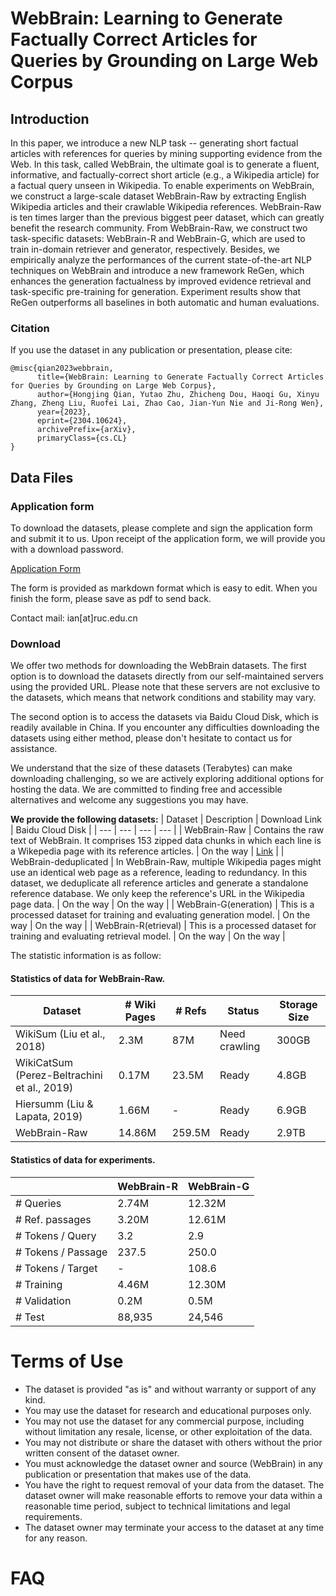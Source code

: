 # WebBrain: Learning to Generate Factually Correct Articles for Queries by Grounding on Large Web Corpus



## Introduction
In this paper, we introduce a new NLP task -- generating short factual articles with references for queries by mining supporting evidence from the Web. In this task, called WebBrain, the ultimate goal is to generate a fluent, informative, and factually-correct short article (e.g., a Wikipedia article) for a factual query unseen in Wikipedia. To enable experiments on WebBrain, we construct a large-scale dataset WebBrain-Raw by extracting English Wikipedia articles and their crawlable Wikipedia references. WebBrain-Raw is ten times larger than the previous biggest peer dataset, which can greatly benefit the research community. From WebBrain-Raw, we construct two task-specific datasets: WebBrain-R and WebBrain-G, which are used to train in-domain retriever and generator, respectively. Besides, we empirically analyze the performances of the current state-of-the-art NLP techniques on WebBrain and introduce a new framework ReGen, which enhances the generation factualness by improved evidence retrieval and task-specific pre-training for generation. Experiment results show that ReGen outperforms all baselines in both automatic and human evaluations.

### Citation

If you use the dataset in any publication or presentation, please cite:

```
@misc{qian2023webbrain,
      title={WebBrain: Learning to Generate Factually Correct Articles for Queries by Grounding on Large Web Corpus}, 
      author={Hongjing Qian, Yutao Zhu, Zhicheng Dou, Haoqi Gu, Xinyu Zhang, Zheng Liu, Ruofei Lai, Zhao Cao, Jian-Yun Nie and Ji-Rong Wen},
      year={2023},
      eprint={2304.10624},
      archivePrefix={arXiv},
      primaryClass={cs.CL}
}
```

## Data Files

### Application form

To download the datasets, please complete and sign the application form and submit it to us. Upon receipt of the application form, we will provide you with a download password.

[Application Form](https://github.com/qhjqhj00/WebBrain-Data/blob/main/application_form.md)

The form is provided as markdown format which is easy to edit. When you finish the form, please save as pdf to send back.

Contact mail: ian[at]ruc.edu.cn


### Download
We offer two methods for downloading the WebBrain datasets. The first option is to download the datasets directly from our self-maintained servers using the provided URL. Please note that these servers are not exclusive to the datasets, which means that network conditions and stability may vary.

The second option is to access the datasets via Baidu Cloud Disk, which is readily available in China. If you encounter any difficulties downloading the datasets using either method, please don't hesitate to contact us for assistance.

We understand that the size of these datasets (Terabytes) can make downloading challenging, so we are actively exploring additional options for hosting the data. We are committed to finding free and accessible alternatives and welcome any suggestions you may have.


**We provide the following datasets:**
| Dataset | Description | Download Link | Baidu Cloud Disk |
| --- | --- | --- | --- |
| WebBrain-Raw | Contains the raw text of WebBrain. It comprises 153 zipped data chunks in which each line is a Wikepedia page with its reference articles. | On the way | [Link](https://pan.baidu.com/s/1P-292IHuV9XMujIzPp82vw) |
| WebBrain-deduplicated | In WebBrain-Raw, multiple Wikipedia pages might use an identical web page as a reference, leading to redundancy. In this dataset, we deduplicate all reference articles and generate a standalone reference database. We only keep the reference's URL in the Wikipedia page data. | On the way | On the way |
| WebBrain-G(eneration) | This is a processed dataset for training and evaluating generation model. | On the way | On the way |
| WebBrain-R(etrieval) | This is a processed dataset for training and evaluating retrieval model. | On the way | On the way |


The statistic information is as follow:

#### Statistics of data for WebBrain-Raw.
| Dataset     | \# Wiki Pages | \# Refs   | Status        | Storage Size |
| ----------- | ------------- | ---------| ------------ | ------------ |
| WikiSum (Liu et al., 2018)      | 2.3M          | 87M      | Need crawling | 300GB        |
| WikiCatSum (Perez-Beltrachini et al., 2019) | 0.17M  | 23.5M    | Ready        | 4.8GB        |
| Hiersumm (Liu & Lapata, 2019)   | 1.66M | -        | Ready        | 6.9GB        |
| WebBrain-Raw | 14.86M        | 259.5M   | Ready        | 2.9TB        | 

#### Statistics of data for experiments.

|                       | WebBrain-R | WebBrain-G |
|-----------------------|------------|------------|
| \# Queries            | 2.74M      | 12.32M     |
| \# Ref. passages      | 3.20M      | 12.61M     |
| \# Tokens / Query     | 3.2        | 2.9        |
| \# Tokens / Passage   | 237.5      | 250.0      |
| \# Tokens / Target    | -          | 108.6      |
| \# Training           | 4.46M      | 12.30M     |
| \# Validation         | 0.2M       | 0.5M       |
| \# Test               | 88,935     | 24,546     |

# Terms of Use

- The dataset is provided "as is" and without warranty or support of any kind.
- You may use the dataset for research and educational purposes only.
- You may not use the dataset for any commercial purpose, including without limitation any resale, license, or other exploitation of the data.
- You may not distribute or share the dataset with others without the prior written consent of the dataset owner.
- You must acknowledge the dataset owner and source (WebBrain) in any publication or presentation that makes use of the data.
- You have the right to request removal of your data from the dataset. The dataset owner will make reasonable efforts to remove your data within a reasonable time period, subject to technical limitations and legal requirements.
- The dataset owner may terminate your access to the dataset at any time for any reason.

# FAQ





